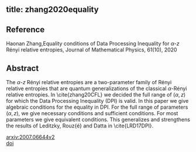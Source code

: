 title: zhang2020equality
---


## Reference

Haonan Zhang,Equality conditions of Data Processing Inequality for $α$-$z$ Rényi relative entropies, Journal of Mathematical Physics, 61(10), 2020

## Abstract 
The $\alpha$-$z$ Rényi relative entropies are a two-parameter family of Rényi relative entropies that are quantum generalizations of the classical $\alpha$-Rényi relative entropies. In \cite{zhang20CFL} we decided the full range of $(\alpha,z)$ for which the Data Processing Inequality (DPI) is valid. In this paper we give algebraic conditions for the equality in DPI. For the full range of parameters $(\alpha,z)$, we give necessary conditions and sufficient conditions. For most parameters we give equivalent conditions. This generalizes and strengthens the results of Leditzky, Rouz{é} and Datta in \cite{LRD17DPI}.
    

[arxiv:2007.06644v2](https://arxiv.org/abs/2007.06644v2)    
[doi]( )